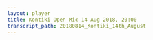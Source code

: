 ```yaml
---
layout: player
title: Kontiki Open Mic 14 Aug 2018, 20:00
transcript_path: 20180814_Kontiki_14th_August
---
```

